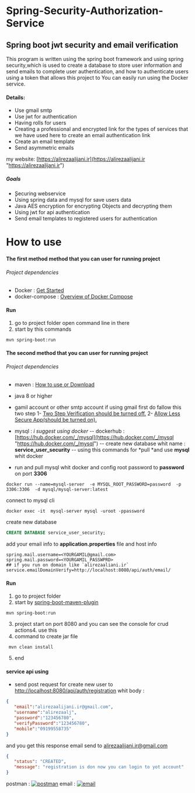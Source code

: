 # Spring-Security-Authorization-Service
## Spring boot jwt security and email verification
This program is written using the spring boot framework and using spring security,which is used to create a database to store user information and send emails to complete user authentication, and how to authenticate users using a token that allows this project to You can easily run using the Docker service.
#### Details:
- Use gmail smtp
- Use jwt for authentication
- Having rolls for users
- Creating a professional and encrypted link for the types of services that we have used here to create an email authentication link
- Create an email template
- Send asymmetric emails

my website: [https://alirezaalijani.ir](https://alirezaalijani.ir "https://alirezaalijani.ir")
##### Goals
- ٍSecuring webservice
- Using spring data and mysql for save users data
- Java AES encryption for encrypting Objects and decrypting them
- Using jwt for api authentication
- Send email templates to registered users for authentication

# How to use

#### The first method method that you can user for running project
###### Project dependencies
- Docker : [Get Started](https://www.docker.com/ "Get Started")
- docker-compose : [Overview of Docker Compose](https://docs.docker.com/compose/ "Overview of Docker Compose")

#### Run
1. go to project folder open command line in there
2. start by this commands
```shell
mvn spring-boot:run
```

#### The second method that you can user for running project
###### Project dependencies

- maven  : [How to use or Download](https://maven.apache.org/ "How to use or Download")
- java 8 or higher
- gamil account or other smtp account
  if using gmail first do fallow this two step
  1- [Two Step Verification should be turned off.](https://support.google.com/accounts/answer/1064203?hl=en "Two Step Verification should be turned off.")
  2- [Allow Less Secure App(should be turned on).](https://myaccount.google.com/lesssecureapps "Allow Less Secure App(should be turned on).")
- mysql : *i suggest using docker*
  -- dockerhub : [https://hub.docker.com/_/mysql](https://hub.docker.com/_/mysql "https://hub.docker.com/_/mysql")
  -- create new database whit name : **service_user_security**
  -- using this commands for *pull *and use **mysql** whit docker

- run and pull mysql whit docker and config root password to **password**  on port **3306**
```shell
docker run --name=mysql-server  -e MYSQL_ROOT_PASSWORD=password  -p 3306:3306  -d mysql/mysql-server:latest
``` 
connect to mysql cli
```shell
docker exec -it  mysql-server mysql -uroot -ppassword
```
create new database
```sql
CREATE DATABASE service_user_security;
```
add your email info to **application.properties** file and host info
```
spring.mail.username=<YOURGAMIL@gmail.com>
spring.mail.password=<YOURGAMIL_PASSWPRD>
## if you run on domain like `alirezaaliani.ir`
service.emailDomainVerify=http://localhost:8080/api/auth/email/
```

#### Run
1. go to project folder
2. start by [spring-boot-maven-plugin](https://docs.spring.io/spring-boot/docs/current/maven-plugin/reference/htmlsingle/ "spring-boot-maven-plugin")

```shell
mvn spring-boot:run
```
3. project start on port 8080 and you can see the console for crud actions4. use this
4. command to create jar file

```shell
 mvn clean install
```
5. end

#### service api using
- send post request for create new user to [http://localhost:8080/api/auth/registration](http://localhost:8080/api/auth/registration "http://localhost:8080/api/auth/registration")
  whit body :
```json
{
   "email":"alirezaalijani.ir@gmail.com",
   "username":"alirezaalj",
   "password":"123456780",
   "verifyPassword":"123456780",
   "mobile":"09199558735"
}
```
and you get this response email send to alirezaalijani.ir@gmail.com
```json
{
   "status": "CREATED",
   "message": "registration is don now you can login to yot account"
}
```
postman :
[![postman](https://alirezaalijani.ir/assets/img/portfolio/Spring-boot-jwt-security-and-email-verification/1.png "postman")](https://alirezaalijani.ir/assets/img/portfolio/Spring-boot-jwt-security-and-email-verification/1.png "postman")
email :
[![email](https://alirezaalijani.ir/assets/img/portfolio/Spring-boot-jwt-security-and-email-verification/2.png "email")](https://alirezaalijani.ir/assets/img/portfolio/Spring-boot-jwt-security-and-email-verification/2.png "email")
